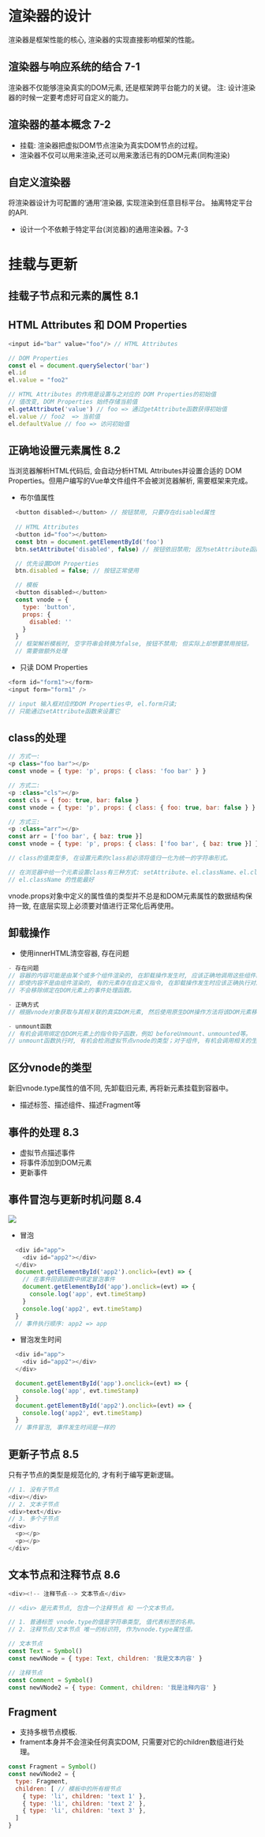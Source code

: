 
# 渲染器的设计
渲染器是框架性能的核心, 渲染器的实现直接影响框架的性能。

## 渲染器与响应系统的结合 7-1
渲染器不仅能够渲染真实的DOM元素, 还是框架跨平台能力的关键。
注: 设计渲染器的时候一定要考虑好可自定义的能力。

## 渲染器的基本概念 7-2
* 挂载: 渲染器把虚拟DOM节点渲染为真实DOM节点的过程。
* 渲染器不仅可以用来渲染,还可以用来激活已有的DOM元素(同构渲染)

## 自定义渲染器
将渲染器设计为可配置的‘通用’渲染器, 实现渲染到任意目标平台。
抽离特定平台的API.
- 设计一个不依赖于特定平台(浏览器)的通用渲染器。7-3

# 挂载与更新

## 挂载子节点和元素的属性 8.1

## HTML Attributes 和 DOM Properties
```js
<input id="bar" value="foo"/> // HTML Attributes

// DOM Properties
const el = document.querySelector('bar')
el.id
el.value = "foo2"

// HTML Attributes 的作用是设置与之对应的 DOM Properties的初始值
// 值改变, DOM Properties 始终存储当前值
el.getAttribute('value') // foo => 通过getAttribute函数获得初始值
el.value // foo2  => 当前值
el.defaultValue // foo => 访问初始值
```

## 正确地设置元素属性 8.2
当浏览器解析HTML代码后, 会自动分析HTML Attributes并设置合适的 DOM Properties。但用户编写的Vue单文件组件不会被浏览器解析, 需要框架来完成。
* 布尔值属性
```js
  <button disabled></button> // 按钮禁用, 只要存在disabled属性
  
  // HTML Attributes
  <button id="foo"></button>
  const btn = document.getElementById('foo')
  btn.setAttribute('disabled', false) // 按钮依旧禁用; 因为setAttribute函数设置的值总是会被字符串化，等价于 btn.setAttribute('disabled', 'false')

  // 优先设置DOM Properties
  btn.disabled = false; // 按钮正常使用

  // 模板
  <button disabled></button>
  const vnode = {
    type: 'button',
    props: {
      disabled: ''
    }
  }
  // 框架解析模板时, 空字符串会转换为false, 按钮不禁用; 但实际上却想要禁用按钮。
  // 需要做额外处理
```
* 只读 DOM Properties
```js
<form id="form1"></form>
<input form="form1" />

// input 输入框对应的DOM Properties中, el.form只读;
// 只能通过setAttribute函数来设置它
```

## class的处理
```js
// 方式一: 
<p class="foo bar"></p>
const vnode = { type: 'p', props: { class: 'foo bar' } }

// 方式二:
<p :class="cls"></p>
const cls = { foo: true, bar: false }
const vnode = { type: 'p', props: { class: { foo: true, bar: false } } }

// 方式三:
<p :class="arr"></p>
const arr = ['foo bar', { baz: true }]
const vnode = { type: 'p', props: { class: ['foo bar', { baz: true }] } }

// class的值类型多, 在设置元素的class前必须将值归一化为统一的字符串形式。

// 在浏览器中给一个元素设置class有三种方式: setAttribute、el.className、el.classList
// el.className 的性能最好
```

vnode.props对象中定义的属性值的类型并不总是和DOM元素属性的数据结构保持一致, 在底层实现上必须要对值进行正常化后再使用。

## 卸载操作
* 使用innerHTML清空容器, 存在问题
```js
- 存在问题
// 容器的内容可能是由某个或多个组件渲染的, 在卸载操作发生时, 应该正确地调用这些组件的beforeUnmount、unmounted等生命周期函数。
// 即使内容不是由组件渲染的, 有的元素存在自定义指令, 在卸载操作发生时应该正确执行对应的指令钩子函数。
// 不会移除绑定在DOM元素上的事件处理函数。

- 正确方式
// 根据vnode对象获取与其相关联的真实DOM元素, 然后使用原生DOM操作方法将该DOM元素移除。

- unmount函数
// 有机会调用绑定在DOM元素上的指令钩子函数，例如 beforeUnmount、unmounted等。
// unmount函数执行时, 有机会检测虚拟节点vnode的类型；对于组件, 有机会调用相关的生命周期函数。
```

## 区分vnode的类型
新旧vnode.type属性的值不同, 先卸载旧元素, 再将新元素挂载到容器中。
- 描述标签、描述组件、描述Fragment等

## 事件的处理 8.3
- 虚拟节点描述事件
- 将事件添加到DOM元素
- 更新事件

## 事件冒泡与更新时机问题 8.4
![](./../371672715257_.pic.jpg)
* 冒泡
```js
  <div id="app">
    <div id="app2"></div>
  </div>
  document.getElementById('app2').onclick=(evt) => {
    // 在事件回调函数中绑定冒泡事件
    document.getElementById('app').onclick=(evt) => {
      console.log('app', evt.timeStamp)
    }
    console.log('app2', evt.timeStamp)
  }
  // 事件执行顺序: app2 => app
```
* 冒泡发生时间
```js
  <div id="app">
    <div id="app2"></div>
  </div>

  document.getElementById('app').onclick=(evt) => {
    console.log('app', evt.timeStamp)
  }
  document.getElementById('app2').onclick=(evt) => {
    console.log('app2', evt.timeStamp)
  }
  // 事件冒泡, 事件发生时间是一样的
```

## 更新子节点 8.5
只有子节点的类型是规范化的, 才有利于编写更新逻辑。
```js
// 1. 没有子节点
<div></div>
// 2. 文本子节点
<div>text</div>
// 3. 多个子节点
<div>
  <p></p>
  <p></p>
</div>
```

## 文本节点和注释节点 8.6
```js
<div><!-- 注释节点--> 文本节点</div>

// <div> 是元素节点, 包含一个注释节点 和 一个文本节点。

// 1. 普通标签 vnode.type的值是字符串类型, 值代表标签的名称。
// 2. 注释节点/文本节点 唯一的标识符, 作为vnode.type属性值。

// 文本节点
const Text = Symbol()
const newVNode = { type: Text, children: '我是文本内容' }

// 注释节点
const Comment = Symbol()
const newVNode2 = { type: Comment, children: '我是注释内容' }
```

## Fragment
- 支持多根节点模板.
- frament本身并不会渲染任何真实DOM, 只需要对它的children数组进行处理。
```js
const Fragment = Symbol()
const newVNode2 = {
  type: Fragment,
  children: [ // 模板中的所有根节点
    { type: 'li', children: 'text 1' },
    { type: 'li', children: 'text 2' },
    { type: 'li', children: 'text 3' },
  ]
}
```